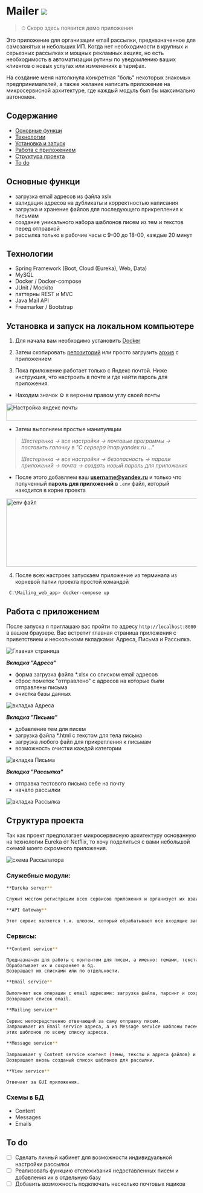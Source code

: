 # Mailer ![](logo.png)

> ⏱ Скоро здесь появится демо приложения

Это приложение для организации email рассылки, предназначенное для самозанятых и небольших ИП. Когда нет необходимости в крупных и серьезных рассылках и мощных рекламных акциях, но есть необходимость в автоматизации рутины по уведомлению ваших клиентов о новых услугах или изменениях в тарифах. 

На создание меня натолкнула конкретная "боль" некоторых знакомых предпринимателей, а также желание написать приложение на микросервисной архитектуре, где каждый модуль был бы максимально автономен.

## Содержание

- [Основные функци](#functions)
- [Технологии](#technologies)
- [Установка и запуск](#start)
- [Работа с приложением](#work)
- [Структура проекта](#structure)
- [To do](#todo)

## <a name="functions">Основные функци</a>

- загрузка email адресов из файла xslx
- валидация адресов на дубликаты и корректностью написания
- загрузка и хранение файлов для последующего прикрепления к письмам
- создание уникального набора шаблонов писем из тем и текстов перед отправкой
- рассылка только в рабочие часы с 9-00 до 18-00, каждые 20 минут

## <a name="technologies">Технологии</a>

- Spring Framework (Boot, Cloud (Eureka), Web, Data)
- MySQL
- Docker / Docker-compose
- JUnit / Mockito
- паттерны REST и MVC
- Java Mail API
- Freemarker / Bootstrap

## <a name="start">Установка и запуск на локальном компьютере</a>

1. Для начала вам необходимо установить [Docker](https://www.docker.com/products/docker-desktop/) 

2. Затем скопировать [репозиторий](https://github.com/SerhioGonsales/Mailing_web_app.git) 
или просто загрузить [архив](https://github.com/SerhioGonsales/Mailing_app/archive/refs/heads/master.zip) с приложением

3. Пока приложение работает только с Яндекс почтой. Ниже инструкция, что настроить в почте и где найти пароль для приложения.

  - Находим значок ⚙️ в верхнем правом углу своей почты

  <img src="/images/yandex.png" alt="Настройка яндекс почты" width="700" height="45"/>

  - Затем выполняем простые манипуляции

> _Шестеренка -> все настройки -> почтовые программы -> 
> поставить галочку в "С сервера imap.yandex.ru ..."_
> 
> _Шестеренка -> все настройки -> безопасность -> пароли приложений 
> -> почта -> создать новый пароль для приложения_

  - После этого добавляем ваш **username@yandeх.ru** и только что полученный **пароль для приложений** в ``.env`` файл, который находится в корне проекта

<img src="/images/env.png" alt="env файл" width="700" height="180"/>

4. После всех настроек запускаем приложение из терминала из корневой папки проекта простой командой
```sh
 C:\Mailing_web_app> docker-compose up
```

## <a name="work">Работа с приложением</a>

После запуска я приглашаю вас пройти по адресу ```http://localhost:8080``` в вашем браузере. Вас встретит главная страница приложения с приветствием и несколькоми вкладками: Адреса, Письма и Рассылка.

<img src="/images/menu.png" alt="Главная страница"/>

_**Вкладка "Адреса"**_
- форма загрузка файла *.xlsx со списком email адресов
- сброс пометок "отправлено" с адресов на которые были отправлены письма
- очистка базы данных

<img src="/images/emails.png" alt="вкладка Адреса"/>

_**Вкладка "Письма"**_
- добавление тем для писем
- загрузка файла *.html с текстом для тела письма
- загрузка любого файл для прикрепления к письмам
- возможность очистки каждой категории

<img src="/images/messages.png" alt="вкладка Письма"/>

_**Вкладка "Рассылка"**_
- отправка тестового письма себе на почту
- начало рассылки

<img src="/images/mailing.png" alt="вкладка Рассылка"/>

## <a name="structure">Структура проекта</a>

Так как проект предполагает микросервисную архитектуру основанную на технологии Eureka от Netflix, то хочу поделиться с вами небольшой схемой моего скромного приложения. 

<img src="/images/shema.png" alt="схема Рассылатора"/>

### Служебные модули:
```sh
**Eureka server**

Служит местом регистрации всех сервисов приложения и организует их взаимодействие.
```

```sh
**API Gateway**

Этот сервис является т.н. шлюзом, который обрабатывает все входящие запросы и распределеят их соответсвующим сервисам.
```

### Сервисы:
```sh
**Content service**

Предназначен для работы с контентом для писем, а именно: темами, текстами и вложенными файлами.
Обрабатывает их и сохраняет в бд.
Возвращает их списками или по отдельности.
```


```sh
**Email service**
  
Выполняет все операции с email адресами: загрузка файла, парсинг и сохранение в бд.
Возвращает список email. 
```

```sh
**Mailing service**
  
Сервис непосредственно отвечающий за саму отправку писем.
Запрашивает из Email service адреса, а из Message service шаблоны писем и делает рассылку
этих шаблонов по всему списку адресов. 
```

```sh
**Message service**
  
Запрашивает у Content service контент (темы, тексты и адреса файлов) и создает, а потом сохраняет уникальные шаблоны.
Возвращает вновь созданый список шаблонов для рассылки.
```

```sh
**View service**

Отвечает за GUI приложения.  
```

### Схемы в БД
- Content
- Messages
- Emails

## <a name="todo">To do</a>

- [ ] Сделать личный кабинет для возможности индивидуальной настройки рассылки
- [ ] Реализовать функцию отслеживания недоставленных писем и добавления их в отдельную базу
- [ ] Добавить возможность подключать несколько почтовых ящиков
